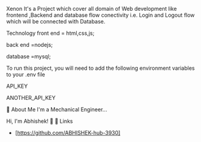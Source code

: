 Xenon
It's a Project which cover all domain of Web development like frontend ,Backend and database flow conectivity i.e. Login and Logout flow which will be connected with Database.

Technology
front end = html,css,js;

back end =nodejs;

database =mysql;

To run this project, you will need to add the following environment variables to your .env file

API_KEY

ANOTHER_API_KEY

🚀 About Me
I'm a Mechanical Engineer...

Hi, I'm Abhishek! 👋
🔗 Links
- [https://github.com/ABHISHEK-hub-3930]

